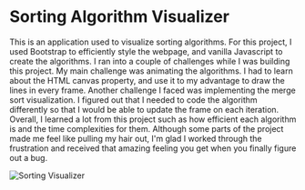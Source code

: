 # Sorting Algorithm Visualizer
This is an application used to visualize sorting algorithms. For this project, I used Bootstrap to efficiently style the webpage, and vanilla Javascript to create the algorithms. I ran into a couple of challenges while I was building this project. My main challenge was animating the algorithms. I had to learn about the HTML canvas property, and use it to my advantage to draw the lines in every frame. Another challenge I faced was implementing the merge sort visualization. I figured out that I needed to code the algorithm differently so that I would be able to update the frame on each iteration. Overall, I learned a lot from this project such as how efficient each algorithm is and the time complexities for them. Although some parts of the project made me feel like pulling my hair out, I'm glad I worked through the frustration and received that amazing feeling you get when you finally figure out a bug.

![Sorting Visualizer](demo/sorting_visualizer.gif)